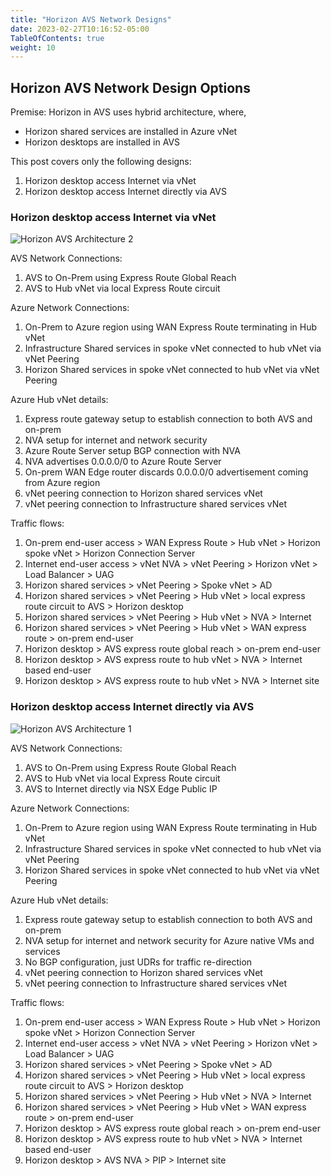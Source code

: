 ```yaml
---
title: "Horizon AVS Network Designs"
date: 2023-02-27T10:16:52-05:00
TableOfContents: true
weight: 10
---
```


## Horizon AVS Network Design Options

Premise: Horizon in AVS uses hybrid architecture, where,
- Horizon shared services are installed in Azure vNet
- Horizon desktops are installed in AVS

This post covers only the following designs:
1. Horizon desktop access Internet via vNet
2. Horizon desktop access Internet directly via AVS

### Horizon desktop access Internet via vNet

![Horizon AVS Architecture 2](http://drive.google.com/uc?export=view&id=15YKOHxLV_GwveK-BEjGRi64MvJFW1DQc)

AVS Network Connections:
1. AVS to On-Prem using Express Route Global Reach
2. AVS to Hub vNet via local Express Route circuit

Azure Network Connections:
1. On-Prem to Azure region using WAN Express Route terminating in Hub vNet
2. Infrastructure Shared services in spoke vNet connected to hub vNet via vNet Peering
3. Horizon Shared services in spoke vNet connected to hub vNet via vNet Peering

Azure Hub vNet details:
1. Express route gateway setup to establish connection to both AVS and on-prem
2. NVA setup for internet and network security
3. Azure Route Server setup BGP connection with NVA
4. NVA advertises 0.0.0.0/0 to Azure Route Server
5. On-prem WAN Edge router discards 0.0.0.0/0 advertisement coming from Azure region
6. vNet peering connection to Horizon shared services vNet
7. vNet peering connection to Infrastructure shared services vNet

Traffic flows:
1. On-prem end-user access > WAN Express Route > Hub vNet > Horizon spoke vNet > Horizon Connection Server
2. Internet end-user access > vNet NVA > vNet Peering > Horizon vNet > Load Balancer > UAG
3. Horizon shared services > vNet Peering > Spoke vNet > AD
4. Horizon shared services > vNet Peering > Hub vNet > local express route circuit to AVS > Horizon desktop
5. Horizon shared services > vNet Peering > Hub vNet > NVA > Internet
6. Horizon shared services > vNet Peering > Hub vNet > WAN express route > on-prem end-user 
7. Horizon desktop > AVS express route global reach > on-prem end-user
8. Horizon desktop > AVS express route to hub vNet > NVA > Internet based end-user 
9. Horizon desktop > AVS express route to hub vNet > NVA > Internet site 

### Horizon desktop access Internet directly via AVS
 
![Horizon AVS Architecture 1](http://drive.google.com/uc?export=view&id=17Hl0-dSJoMI0h_MZaQkOZqhzvubKEtgh)

AVS Network Connections:
1. AVS to On-Prem using Express Route Global Reach
2. AVS to Hub vNet via local Express Route circuit
3. AVS to Internet directly via NSX Edge Public IP  

Azure Network Connections:
1. On-Prem to Azure region using WAN Express Route terminating in Hub vNet
2. Infrastructure Shared services in spoke vNet connected to hub vNet via vNet Peering
3. Horizon Shared services in spoke vNet connected to hub vNet via vNet Peering

Azure Hub vNet details:
1. Express route gateway setup to establish connection to both AVS and on-prem
2. NVA setup for internet and network security for Azure native VMs and services
3. No BGP configuration, just UDRs for traffic re-direction
4. vNet peering connection to Horizon shared services vNet
5. vNet peering connection to Infrastructure shared services vNet

Traffic flows:
1. On-prem end-user access > WAN Express Route > Hub vNet > Horizon spoke vNet > Horizon Connection Server
2. Internet end-user access > vNet NVA > vNet Peering > Horizon vNet > Load Balancer > UAG
3. Horizon shared services > vNet Peering > Spoke vNet > AD
4. Horizon shared services > vNet Peering > Hub vNet > local express route circuit to AVS > Horizon desktop
5. Horizon shared services > vNet Peering > Hub vNet > NVA > Internet
6. Horizon shared services > vNet Peering > Hub vNet > WAN express route > on-prem end-user 
7. Horizon desktop > AVS express route global reach > on-prem end-user
8. Horizon desktop > AVS express route to hub vNet > NVA > Internet based end-user 
9. Horizon desktop > AVS NVA > PIP > Internet site 

